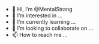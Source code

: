 - 👋 Hi, I’m @MentalStrang
- 👀 I’m interested in ...
- 🌱 I’m currently learning ...
- 💞️ I’m looking to collaborate on ...
- 📫 How to reach me ...

<!---
MentalStrang/MentalStrang is a ✨ special ✨ repository because its `README.md` (this file) appears on your GitHub profile.
You can click the Preview link to take a look at your changes.
--->
